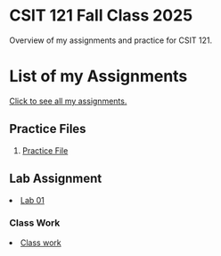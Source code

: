 # CSIT 121 Fall Class 2025
Overview of my assignments and practice for CSIT 121.

<h1>List of my Assignments</h1>

<p><a href = "https://tyrannusexcle101.github.io/CSIT121/">Click to see all my assignments. </a></p>

<h2>Practice Files</h2>

<ol>
<li><a href = "Practice/demo.html">Practice File</a></li>
</ol>

<h2>Lab Assignment</h2>


<li><a href = "Lab01/aboutme.html">Lab 01</a></li>


<h3>Class Work</h3>
<li><a href = "ClassWork/textplay.html">Class work</a></li>
